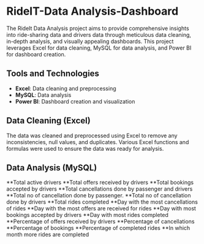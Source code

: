 # RideIT-Data Analysis-Dashboard
The RideIt Data Analysis project aims to provide comprehensive insights into ride-sharing data and drivers data through meticulous data cleaning, in-depth analysis, and visually appealing dashboards. This project leverages Excel for data cleaning, MySQL for data analysis, and Power BI for dashboard creation.

## Tools and Technologies

- **Excel**: Data cleaning and preprocessing
- **MySQL**: Data analysis
- **Power BI**: Dashboard creation and visualization

## Data Cleaning (Excel)

The data was cleaned and preprocessed using Excel to remove any inconsistencies, null values, and duplicates. Various Excel functions and formulas were used to ensure the data was ready for analysis.

## Data Analysis (MySQL)

**Total active drivers
**Total offers received by drivers
**Total bookings accepted by drivers
**Total cancellations done by passenger and drivers
**Total no of cancellation done by passenger.
**Total no of cancellation done by drivers
**Total rides completed
**Day with the most cancellations of rides
**Day with the most offers are received for rides
**Day with most bookings accepted by drivers
**Day with most rides completed
**Percentage of offers received by drivers
**Percentage of cancellations
**Percentage of bookings
**Percentage of completed rides
**In which month more rides are completed


